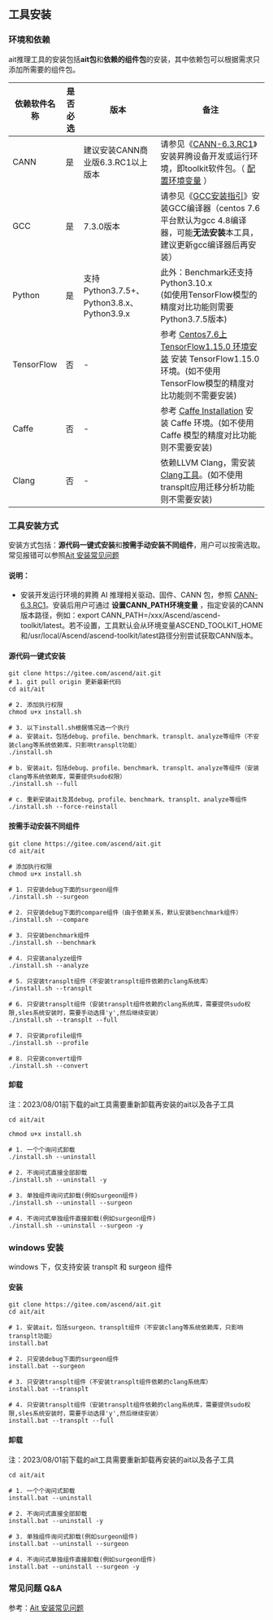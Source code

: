 ## 工具安装



### 环境和依赖

ait推理工具的安装包括**ait包**和**依赖的组件包**的安装，其中依赖包可以根据需求只添加所需要的组件包。


| 依赖软件名称        | 是否必选 | 版本 | 备注                                                                                                                                                                                     |
|-----------------|---|--|----------------------------------------------------------------------------------------------------------------------------------------------------------------------------------------|
| CANN              | 是  | 建议安装CANN商业版6.3.RC1以上版本 | 请参见《[CANN-6.3.RC1](https://www.hiascend.com/document/detail/zh/canncommercial/63RC1/envdeployment/instg/instg_000002.html)》安装昇腾设备开发或运行环境，即toolkit软件包。（  [配置环境变量](#说明) ）                       |
| GCC               | 是 | 7.3.0版本                                | 请参见《[GCC安装指引](https://www.hiascend.com/document/detail/zh/canncommercial/63RC1/envdeployment/instg/instg_000091.html)》安装GCC编译器（centos 7.6平台默认为gcc 4.8编译器，可能**无法安装**本工具，建议更新gcc编译器后再安装） |
| Python               | 是 | 支持Python3.7.5+、Python3.8.x、Python3.9.x | 此外：Benchmark还支持Python3.10.x<br/>(如使用TensorFlow模型的精度对比功能则需要Python3.7.5版本)                                                                                                               |
| TensorFlow  | 否 | -                                      | 参考 [Centos7.6上TensorFlow1.15.0 环境安装](https://bbs.huaweicloud.com/blogs/181055) 安装 TensorFlow1.15.0 环境。(如不使用TensorFlow模型的精度对比功能则不需要安装)                                                  |
| Caffe    | 否 | -    | 参考 [Caffe Installation](http://caffe.berkeleyvision.org/installation.html) 安装 Caffe 环境。(如不使用 Caffe 模型的精度对比功能则不需要安装)                                                                    |
| Clang      | 否 | -    | 依赖LLVM Clang，需安装[Clang工具](https://releases.llvm.org/)。(如不使用transplt应用迁移分析功能则不需要安装)                                                                                                     |


### 工具安装方式

安装方式包括：**源代码一键式安装**和**按需手动安装不同组件**，用户可以按需选取。
常见报错可以参照[Ait 安装常见问题](./FAQ.md)

#### 说明：
- 安装开发运行环境的昇腾 AI 推理相关驱动、固件、CANN 包，参照 [CANN-6.3.RC1](https://www.hiascend.com/document/detail/zh/canncommercial/63RC1/envdeployment/instg/instg_000002.html)。安装后用户可通过 **设置CANN_PATH环境变量** ，指定安装的CANN版本路径，例如：export CANN_PATH=/xxx/Ascend/ascend-toolkit/latest。若不设置，工具默认会从环境变量ASCEND_TOOLKIT_HOME和/usr/local/Ascend/ascend-toolkit/latest路径分别尝试获取CANN版本。


#### 源代码一键式安装

```shell
git clone https://gitee.com/ascend/ait.git
# 1. git pull origin 更新最新代码 
cd ait/ait

# 2. 添加执行权限
chmod u+x install.sh

# 3. 以下install.sh根据情况选一个执行
# a. 安装ait，包括debug、profile、benchmark、transplt、analyze等组件（不安装clang等系统依赖库，只影响transplt功能）
./install.sh
  
# b. 安装ait，包括debug、profile、benchmark、transplt、analyze等组件（安装clang等系统依赖库，需要提供sudo权限）
./install.sh --full
  
# c. 重新安装ait及其debug、profile、benchmark、transplt、analyze等组件
./install.sh --force-reinstall
```

#### 按需手动安装不同组件

```shell
git clone https://gitee.com/ascend/ait.git
cd ait/ait

# 添加执行权限
chmod u+x install.sh

# 1. 只安装debug下面的surgeon组件
./install.sh --surgeon

# 2. 只安装debug下面的compare组件（由于依赖关系，默认安装benchmark组件）
./install.sh --compare

# 3. 只安装benchmark组件
./install.sh --benchmark

# 4. 只安装analyze组件
./install.sh --analyze

# 5. 只安装transplt组件（不安装transplt组件依赖的clang系统库）
./install.sh --transplt

# 6. 只安装transplt组件（安装transplt组件依赖的clang系统库，需要提供sudo权限,sles系统安装时，需要手动选择'y',然后继续安装）
./install.sh --transplt --full

# 7. 只安装profile组件
./install.sh --profile

# 8. 只安装convert组件
./install.sh --convert
```


#### 卸载
注：2023/08/01前下载的ait工具需要重新卸载再安装的ait以及各子工具
```shell
cd ait/ait

chmod u+x install.sh

# 1. 一个个询问式卸载
./install.sh --uninstall

# 2. 不询问式直接全部卸载
./install.sh --uninstall -y

# 3. 单独组件询问式卸载(例如surgeon组件)
./install.sh --uninstall --surgeon

# 4. 不询问式单独组件直接卸载(例如surgeon组件)
./install.sh --uninstall --surgeon -y
```

### windows 安装

windows 下，仅支持安装 transplt 和 surgeon 组件

#### 安装

```shell
git clone https://gitee.com/ascend/ait.git
cd ait/ait

# 1. 安装ait，包括surgeon、transplt组件（不安装clang等系统依赖库，只影响transplt功能）
install.bat

# 2. 只安装debug下面的surgeon组件
install.bat --surgeon

# 3. 只安装transplt组件（不安装transplt组件依赖的clang系统库）
install.bat --transplt

# 4. 只安装transplt组件（安装transplt组件依赖的clang系统库，需要提供sudo权限,sles系统安装时，需要手动选择'y',然后继续安装）
install.bat --transplt --full
```


#### 卸载
注：2023/08/01前下载的ait工具需要重新卸载再安装的ait以及各子工具
```shell
cd ait/ait

# 1. 一个个询问式卸载
install.bat --uninstall

# 2. 不询问式直接全部卸载
install.bat --uninstall -y

# 3. 单独组件询问式卸载(例如surgeon组件)
install.bat --uninstall --surgeon

# 4. 不询问式单独组件直接卸载(例如surgeon组件)
install.bat --uninstall --surgeon -y
```

### 常见问题 Q&A

参考：[Ait 安装常见问题](./FAQ.md)

